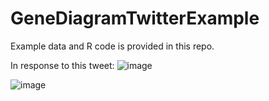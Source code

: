 # GeneDiagramTwitterExample
Example data and R code is provided in this repo.

In response to this tweet:
![image](https://user-images.githubusercontent.com/53975289/182515817-aa78ef59-7a5b-4b6c-8c30-d455b79afcc2.png)

![image](https://user-images.githubusercontent.com/53975289/182515873-e3328c58-3707-4b7f-9aad-8e33a0ecf52c.png)
